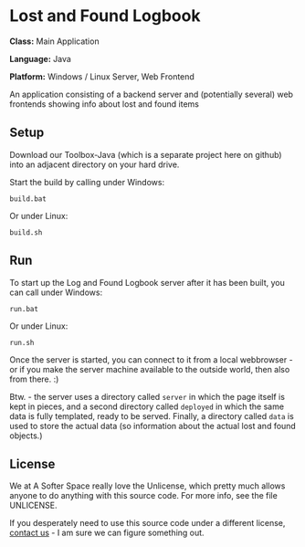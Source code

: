 # Lost and Found Logbook

**Class:** Main Application

**Language:** Java

**Platform:** Windows / Linux Server, Web Frontend

An application consisting of a backend server and (potentially several) web frontends showing info about lost and found items

## Setup

Download our Toolbox-Java (which is a separate project here on github) into an adjacent directory on your hard drive.

Start the build by calling under Windows:

```
build.bat
```

Or under Linux:

```
build.sh
```

## Run

To start up the Log and Found Logbook server after it has been built, you can call under Windows:

```
run.bat
```

Or under Linux:

```
run.sh
```

Once the server is started, you can connect to it from a local webbrowser - or if you make the server machine available to the outside world, then also from there. :)

Btw. - the server uses a directory called `server` in which the page itself is kept in pieces, and a second directory called `deployed` in which the same data is fully templated, ready to be served.
Finally, a directory called `data` is used to store the actual data (so information about the actual lost and found objects.)

## License

We at A Softer Space really love the Unlicense, which pretty much allows anyone to do anything with this source code.
For more info, see the file UNLICENSE.

If you desperately need to use this source code under a different license, [contact us](mailto:moya@asofterspace.com) - I am sure we can figure something out.
